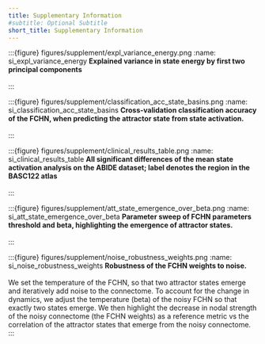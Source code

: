 ```yaml
---
title: Supplementary Information
#subtitle: Optional Subtitle
short_title: Supplementary Information
---
```

:::{figure} figures/supplement/expl_variance_energy.png
:name: si_expl_variance_energy
**Explained variance in state energy by first two principal components** <br/><br/>
:::

:::{figure} figures/supplement/classification_acc_state_basins.png
:name: si_classification_acc_state_basins
**Cross-validation classification accuracy of the FCHN, when predicting the attractor state from state 
activation.** <br/><br/>
:::

:::{figure} figures/supplement/clinical_results_table.png
:name: si_clinical_results_table
**All significant differences of the mean state activation analysis on the ABIDE dataset; label denotes the region
in the BASC122 atlas** <br/><br/>
:::

:::{figure} figures/supplement/att_state_emergence_over_beta.png
:name: si_att_state_emergence_over_beta
**Parameter sweep of FCHN parameters threshold and beta, highlighting  the emergence of attractor states.** <br/><br/>
:::

:::{figure} figures/supplement/noise_robustness_weights.png
:name: si_noise_robustness_weights
**Robustness of the FCHN weights to noise.** <br/><br/>
We set the temperature of the FCHN, so that two attractor states emerge and iteratively add noise to the connectome. 
To account for the change 
in dynamics, we adjust the temperature (beta) of the noisy FCHN so that exactly two states emerge. We then highlight the 
decrease in nodal strength of the noisy connectome (the FCHN weights) as a reference metric 
vs the correlation of the attractor states that emerge from the noisy connectome.
:::



